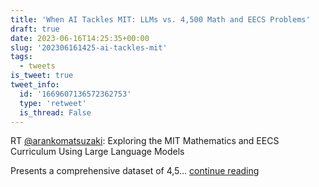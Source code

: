 ```yaml
---
title: 'When AI Tackles MIT: LLMs vs. 4,500 Math and EECS Problems'
draft: true
date: 2023-06-16T14:25:35+00:00
slug: '202306161425-ai-tackles-mit'
tags:
  - tweets
is_tweet: true
tweet_info:
  id: '1669607136572362753'
  type: 'retweet'
  is_thread: False
---
```




RT [@arankomatsuzaki](https://x.com/arankomatsuzaki): Exploring the MIT Mathematics and EECS Curriculum Using Large Language Models

Presents a comprehensive dataset of 4,5… [continue reading](https://x.com/sytelus/status/1669607136572362753)
